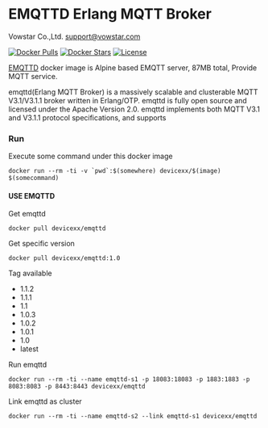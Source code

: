 # EMQTTD Erlang MQTT Broker

Vowstar Co.,Ltd. <support@vowstar.com>

[![Docker Pulls](https://img.shields.io/docker/pulls/devicexx/emqttd.svg)](https://hub.docker.com/r/devicexx/emqttd/) [![Docker Stars](https://img.shields.io/docker/stars/devicexx/emqttd.svg)](https://hub.docker.com/r/devicexx/emqttd/) [![License](https://img.shields.io/badge/license-MIT-blue.svg?style=flat)](https://github.com/vowstar/esp8266/blob/master/LICENSE)

[EMQTTD](https://hub.docker.com/r/devicexx/emqttd/) docker image is Alpine based EMQTT server, 87MB total, Provide MQTT service. 

emqttd(Erlang MQTT Broker) is a massively scalable and clusterable MQTT V3.1/V3.1.1 broker written in Erlang/OTP.
emqttd is fully open source and licensed under the Apache Version 2.0. emqttd implements both MQTT V3.1 and V3.1.1 protocol specifications, and supports

### Run

Execute some command under this docker image

``docker run --rm -ti -v `pwd`:$(somewhere) devicexx/$(image) $(somecommand)``

#### USE EMQTTD

Get emqttd

``docker pull devicexx/emqttd``

Get specific version

``docker pull devicexx/emqttd:1.0``

Tag available

- 1.1.2
- 1.1.1
- 1.1
- 1.0.3
- 1.0.2
- 1.0.1
- 1.0
- latest 

Run emqttd

``docker run --rm -ti --name emqttd-s1 -p 18083:18083 -p 1883:1883 -p 8083:8083 -p 8443:8443 devicexx/emqttd``

Link emqttd as cluster

``docker run --rm -ti --name emqttd-s2 --link emqttd-s1 devicexx/emqttd``

